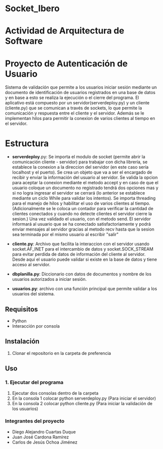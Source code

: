 # Socket_Ibero
Actividad de Arquitectura de Software
=======
# Proyecto de Autenticación de Usuario

Sistema de validación que permite a los usuarios iniciar sesión mediante un documento de identificación de usuarios registrados en una base de datos y en base a esto se realiza la ejecución o el cierre del programa. El aplicativo está compuesto por un servidor(serverdeploy.py) y un cliente (cliente.py) que se comunican a través de sockets, lo que permite la comunicación y respuesta entre el cliente y el servidor. Además se le implementan hilos para permitir la conexion de varios clientes al tiempo en el servidor.

# Estructura

- **serverdeploy**.py: Se importa el modulo de socket (permite abrir la comunicación cliente - servidor) para trabajar con dicha librería, se establece la conexion a la direccion del servidor (en este caso sería localhost y el puerto). Se crea un objeto que va a ser el encargado de recibir y enviar la información del usuario al servidor. Se valida la opcion para aceptar la conexion mediante el metodo accept y en caso de que el usuario coloque un documento no registrado tendrá dos opciones mas y si no logra ingresar el servidor se cerrará (lo anterior se establece mediante un ciclo While para validar los intentos).
Se importa threading para el manejo de hilos y habilitar el uso de varios clientes al tiempo. (Adicionalmente se le coloca un contador para verificar la cantidad de clientes conectados y cuando no detecte clientes el servidor cierre la sesion.)
Una vez validado el usuario, con el metodo send. El servidor informará al usuario que se ha conectado satisfactoriamente y podrá enviar mensajes al servidor gracias al metodo recv hasta que la sesion sea terminada por el mismo usuario al escribir "salir"

- **cliente.py**: Archivo que facilita la interaccion con el servidor usando socket.AF_INET para el intercambio de datos y socket.SOCK_STREAM para evitar perdida de datos de información del cliente al servidor. Desde aquí el usuario puede validar si existe en la base de datos y tiene acceso al servidor.

- **dbplanilla.py**: Diccionario con datos de documentos y nombre de los usuarios autorizados a iniciar sesión.
- **usuarios.py**: archivo con una función principal que permite validar a los usuarios del sistema.

## Requisitos

- Python
- Interacción por consola

## Instalación

1. Clonar el repositorio en la carpeta de preferencia


## Uso

### 1. Ejecutar del programa

1. Ejecutar dos consolas dentro de la carpeta
2. En la consola 1 colocar python serverdeploy.py (Para iniciar el servidor)
3. En la consola 2 colocar python cliente.py (Para iniciar la validación de los usuarios)

### Integrantes del proyecto
- Diego Alejandro Cuartas Duque
- Juan José Cardona Ramírez
- Carlos de Jesús Ochoa Jiménez
